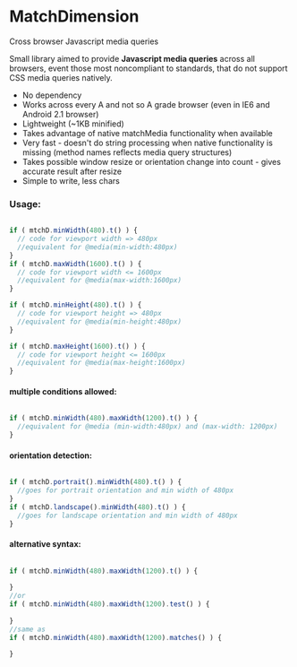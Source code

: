 # MatchDimension
Cross browser Javascript media queries


Small library aimed to provide **Javascript media queries** across all browsers, event those most noncompliant to standards, that do not support CSS media queries natively.

* No dependency
* Works across every A and not so A grade browser (even in IE6 and Android 2.1 browser)
* Lightweight (~1KB minified)
* Takes advantage of native matchMedia functionality when available
* Very fast - doesn't do string processing when native functionality is missing (method names reflects media query structures)
* Takes possible window resize or orientation change into count - gives accurate result after resize
* Simple to write, less chars


### Usage:

```javascript

if ( mtchD.minWidth(480).t() ) {
  // code for viewport width => 480px
  //equivalent for @media(min-width:480px)
}
if ( mtchD.maxWidth(1600).t() ) {
  // code for viewport width <= 1600px
  //equivalent for @media(max-width:1600px)
}

if ( mtchD.minHeight(480).t() ) {
  // code for viewport height => 480px
  //equivalent for @media(min-height:480px)
}

if ( mtchD.maxHeight(1600).t() ) {
  // code for viewport height <= 1600px
  //equivalent for @media(max-height:1600px)
}


```


#### multiple conditions allowed:

```javascript

if ( mtchD.minWidth(480).maxWidth(1200).t() ) {
  //equivalent for @media (min-width:480px) and (max-width: 1200px)
}


```


#### orientation detection:

```javascript

if ( mtchD.portrait().minWidth(480).t() ) {
  //goes for portrait orientation and min width of 480px
}
if ( mtchD.landscape().minWidth(480).t() ) {
  //goes for landscape orientation and min width of 480px
}

```

#### alternative syntax:

```javascript

if ( mtchD.minWidth(480).maxWidth(1200).t() ) {
  
}
//or
if ( mtchD.minWidth(480).maxWidth(1200).test() ) {
  
}
//same as
if ( mtchD.minWidth(480).maxWidth(1200).matches() ) {
  
}

```